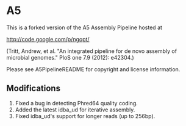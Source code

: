 A5
==

This is a forked version of the A5 Assembly Pipeline hosted at 

http://code.google.com/p/ngopt/

(Tritt, Andrew, et al. "An integrated pipeline for de novo assembly of microbial genomes." PloS one 7.9 (2012): e42304.)

Please see A5PipelineREADME for copyright and license information.


Modifications
-------------

1. Fixed a bug in detecting Phred64 quality coding.
2. Added the latest idba_ud for iterative assembly.
3. Fixed idba_ud's support for longer reads (up to 256bp).

